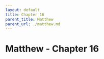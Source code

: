 ```yaml
---
layout: default
title: Chapter 16
parent_title: Matthew
parent_url: ./matthew.md
---
```


# Matthew - Chapter 16
